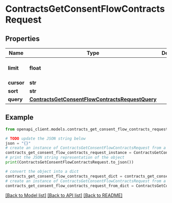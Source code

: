 # ContractsGetConsentFlowContractsRequest


## Properties

Name | Type | Description | Notes
------------ | ------------- | ------------- | -------------
**limit** | **float** |  | [optional] [default to 25]
**cursor** | **str** |  | [optional] 
**sort** | **str** |  | [optional] 
**query** | [**ContractsGetConsentFlowContractsRequestQuery**](ContractsGetConsentFlowContractsRequestQuery.md) |  | [optional] 

## Example

```python
from openapi_client.models.contracts_get_consent_flow_contracts_request import ContractsGetConsentFlowContractsRequest

# TODO update the JSON string below
json = "{}"
# create an instance of ContractsGetConsentFlowContractsRequest from a JSON string
contracts_get_consent_flow_contracts_request_instance = ContractsGetConsentFlowContractsRequest.from_json(json)
# print the JSON string representation of the object
print(ContractsGetConsentFlowContractsRequest.to_json())

# convert the object into a dict
contracts_get_consent_flow_contracts_request_dict = contracts_get_consent_flow_contracts_request_instance.to_dict()
# create an instance of ContractsGetConsentFlowContractsRequest from a dict
contracts_get_consent_flow_contracts_request_from_dict = ContractsGetConsentFlowContractsRequest.from_dict(contracts_get_consent_flow_contracts_request_dict)
```
[[Back to Model list]](../README.md#documentation-for-models) [[Back to API list]](../README.md#documentation-for-api-endpoints) [[Back to README]](../README.md)


